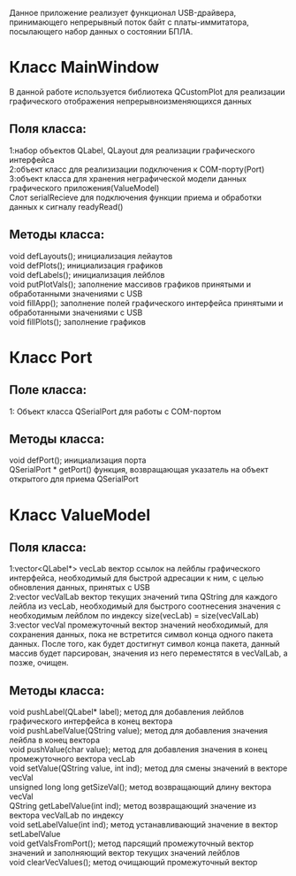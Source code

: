 
Данное приложение реализует функционал USB-драйвера, принимающего непрерывный поток байт с платы-иммитатора, посылающего набор данных о состоянии БПЛА.   
# Класс MainWindow  
В данной работе используется библиотека QCustomPlot для реализации графического отображения непрерывноизменяющихся данных  
## Поля класса:  
 1:набор объектов QLabel, QLayout для реализации графического интерфейса  
 2:объект класс для реализизации подключения к COM-порту(Port)  
 3:объект класса для хранения неграфической модели данных графического приложения(ValueModel)  
Слот serialRecieve для подключения функции приема и обработки данных к сигналу readyRead()  
## Методы класса:  
void defLayouts();  инициализация лейаутов  
void defPlots();    инициализация графиков  
void defLabels();   инициализация лейблов  
void putPlotVals(); заполнение массивов графиков принятыми и обработанными значениями с USB  
void fillApp();     заполнение полей графического интерфейса принятыми и обработанными значениями с USB  
void fillPlots();   заполнение графиков  
# Класс Port  
## Поле класса:  
1: Объект класса QSerialPort для работы с COM-портом  
## Методы класса:  
void defPort();    инициализация порта  
QSerialPort  *  getPort()   функция, возвращающая указатель на объект открытого для приема QSerialPort  
# Класс ValueModel  
## Поля класса:  
1:vector<QLabel*> vecLab        вектор ссылок на лейблы графического интерфейса, необходимый для быстрой адресации к ним, с целью обновления данных, принятых с USB  
2:vector<QString> vecValLab     вектор текущих значений типа QString для каждого лейбла из vecLab, необходимый для быстрого соотнесения значения с необходимым   лейблом по индексу size(vecLab) = size(vecValLab)  
3:vector<char> vecVal           промежуточный вектор значений необходимый, для сохранения данных, пока не встретится символ конца одного пакета данных. После того, как будет достигнут символ конца пакета, данный массив будет парсирован, значения из него переместятся в vecValLab, а позже, очищен.  
## Методы класса:  
void pushLabel(QLabel* label);  метод для добавления лейблов графического интерфейса в конец вектора  
void pushLabelValue(QString value); метод для добавления значения лейбла в конец вектора  
void pushValue(char value);         метод для добавления значения в конец промежуточного вектора vecLab  
void setValue(QString value, int ind);  метод для смены значений в векторе vecVal  
unsigned long long getSizeVal();        метод возвращающий длину вектора vecVal  
QString getLabelValue(int ind);         метод возвращающий значение из вектора vecValLab по индексу  
void setLabelValue(int ind);            метод устанавливающий значение в вектор setLabelValue   
void getValsFromPort();                 метод парсящий промежуточный вектор значений и заполняющий вектор текущих значений лейблов  
void clearVecValues();                  метод очищающий промежуточный вектор
